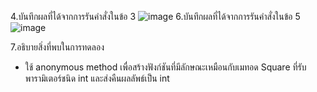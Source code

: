 4.บันทึกผลที่ได้จากการรันคำสั่งในข้อ 3
![image](https://github.com/65030121natthamon/03376836-OOP-2566-Lab-15/assets/144195611/a811aa3a-5d6a-49cd-af5e-e980c7a1d5a7)
6.บันทึกผลที่ได้จากการรันคำสั่งในข้อ 5
![image](https://github.com/65030121natthamon/03376836-OOP-2566-Lab-15/assets/144195611/aa86e009-052e-4e47-b4c1-b5a169e27b8d)

7.อธิบายสิ่งที่พบในการทดลอง
- ใช้ anonymous method เพื่อสร้างฟังก์ชันที่มีลักษณะเหมือนกับเมทอด Square ที่รับพารามิเตอร์ชนิด int และส่งคืนผลลัพธ์เป็น int
